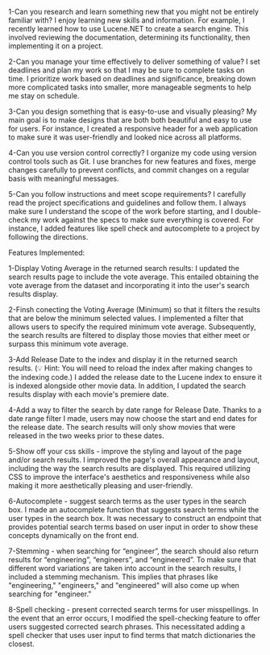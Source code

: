 1-Can you research and learn something new that you might not be entirely familiar with?
I enjoy learning new skills and information. For example, I recently learned how to use Lucene.NET to create a search engine. This involved reviewing the documentation, determining its functionality, then implementing it on a project.


2-Can you manage your time effectively to deliver something of value?
I set deadlines and plan my work so that I may be sure to complete tasks on time. I prioritize work based on deadlines and significance, breaking down more complicated tasks into smaller, more manageable segments to help me stay on schedule.


3-Can you design something that is easy-to-use and visually pleasing?
My main goal is to make designs that are both both beautiful and easy to use for users. For instance, I created a responsive header for a web application to make sure it was user-friendly and looked nice across all platforms.


4-Can you use version control correctly?
I organize my code using version control tools such as Git. I use branches for new features and fixes, merge changes carefully to prevent conflicts, and commit changes on a regular basis with meaningful messages.


5-Can you follow instructions and meet scope requirements?
I carefully read the project specifications and guidelines and follow them. I always make sure I understand the scope of the work before starting, and I double-check my work against the specs to make sure everything is covered. For instance, I added features like spell check and autocomplete to a project by following the directions.





Features Implemented:

1-Display Voting Average in the returned search results:
I updated the search results page to include the vote average. This entailed obtaining the vote average from the dataset and incorporating it into the user's search results display.



2-Finsh conecting the Voting Average (Minimum) so that it filters the results that are below the minimum selected values.
I implemented a filter that allows users to specify the required minimum vote average. Subsequently, the search results are filtered to display those movies that either meet or surpass this minimum vote average.



3-Add Release Date to the index and display it in the returned search results. (:bulb: Hint: You will need to reload the index after making changes to the indexing code.)
I added the release date to the Lucene index to ensure it is indexed alongside other movie data. In addition, I updated the search results display with each movie's premiere date.



4-Add a way to filter the search by date range for Release Date.
Thanks to a date range filter I made, users may now choose the start and end dates for the release date. The search results will only show movies that were released in the two weeks prior to these dates.



5-Show off your css skills - improve the styling and layout of the page and/or search results.
I improved the page's overall appearance and layout, including the way the search results are displayed. This required utilizing CSS to improve the interface's aesthetics and responsiveness while also making it more aesthetically pleasing and user-friendly.


6-Autocomplete - suggest search terms as the user types in the search box.
I made an autocomplete function that suggests search terms while the user types in the search box. It was necessary to construct an endpoint that provides potential search terms based on user input in order to show these concepts dynamically on the front end.



7-Stemming - when searching for “engineer”, the search should also return results for “engineering”, “engineers”, and “engineered”.
To make sure that different word variations are taken into account in the search results, I included a stemming mechanism. This implies that phrases like "engineering," "engineers," and "engineered" will also come up when searching for "engineer."



8-Spell checking - present corrected search terms for user misspellings.
In the event that an error occurs, I modified the spell-checking feature to offer users suggested corrected search phrases. This necessitated adding a spell checker that uses user input to find terms that match dictionaries the closest.